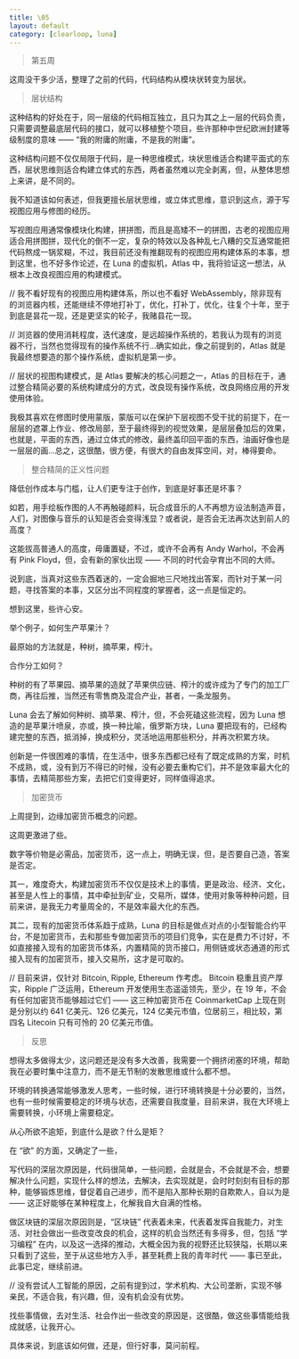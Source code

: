 ```yaml
---
title: \05
layout: default
category: [clearloop, luna]
---
```


> 第五周

这周没干多少活，整理了之前的代码，代码结构从模块状转变为层状。


> 层状结构

这种结构的好处在于，同一层级的代码相互独立，且只为其之上一层的代码负责，只需要调整最底层代码的接口，就可以移植整个项目，些许那种中世纪欧洲封建等级制度的意味 —— “我的附庸的附庸，不是我的附庸”。

这种结构问题不仅仅局限于代码，是一种思维模式，块状思维适合构建平面式的东西，层状思维则适合构建立体式的东西，两者虽然难以完全剥离，但，从整体思想上来讲，是不同的。

我不知道该如何表述，但我更擅长层状思维，或立体式思维，意识到这点，源于写视图应用与修图的经历。

写视图应用通常像模块化构建，拼拼图，而且是高矮不一的拼图，古老的视图应用适合用拼图拼，现代化的倒不一定，复杂的特效以及各种乱七八糟的交互通常能把代码熬成一锅浆糊，不过，我目前还没有推翻现有的视图应用构建体系的本事，想到这里，也不好多作论述，在 Luna 的虚拟机，Atlas 中，我将验证这一想法，从根本上改良视图应用的构建模式。

// 我不看好现有的视图应用构建体系，所以也不看好 WebAssembly，除非现有的浏览器内核，还能继续不停地打补丁，优化，打补丁，优化，往复个十年，至于到底是昙花一现，还是更坚实的轮子，我赌县花一现。

// 浏览器的使用消耗程度，迭代速度，是远超操作系统的，若我认为现有的浏览器不行，当然也觉得现有的操作系统不行…确实如此，像之前提到的，Atlas 就是我最终想要造的那个操作系统，虚拟机是第一步。

// 层状的视图构建模式，是 Atlas 要解决的核心问题之一，Atlas 的目标在于，通过整合精简必要的系统构建成分的方式，改良现有操作系统，改良网络应用的开发使用体验。

我极其喜欢在修图时使用蒙版，蒙版可以在保护下层视图不受干扰的前提下，在一层层的遮罩上作业、修改局部，至于最终得到的视觉效果，是层层叠加后的效果，也就是，平面的东西，通过立体式的修改，最终盖印回平面的东西，油画好像也是一层层的画...总之，这很酷，很方便，有很大的自由发挥空间，对，棒得要命。


> 整合精简的正义性问题

降低创作成本与门槛，让人们更专注于创作，到底是好事还是坏事？

如若，用手绘板作图的人不再触碰颜料，玩合成音乐的人不再想方设法制造声音，人们，对图像与音乐的认知是否会变得浅显？或者说，是否会无法再次达到前人的高度？

这能拔高普通人的高度，毋庸置疑，不过，或许不会再有 Andy Warhol，不会再有 Pink Floyd，但，会有新的家伙出现 —— 不同的时代会孕育出不同的大师。

说到底，当真对这些东西着迷的，一定会掘地三尺地找出答案，而针对于某一问题，寻找答案的本事，又区分出不同程度的掌握者，这一点是恒定的。

想到这里，些许心安。

举个例子，如何生产苹果汁？

最原始的方法就是，种树，摘苹果，榨汁。

合作分工如何？

种树的有了苹果园、摘苹果的造就了苹果供应链、榨汁的或许成为了专门的加工厂商，再往后推，当然还有零售商及混合产业，甚者，一条龙服务。

Luna 会去了解如何种树、摘苹果、榨汁，但，不会死磕这些流程，因为 Luna 想造的是苹果汁喷泉，亦或，换一种比喻，俄罗斯方块，Luna 要把现有的，已经构建完整的东西，抵消掉，换成积分，灵活地运用那些积分，并再次积累方块。

创新是一件很困难的事情，在生活中，很多东西都已经有了既定成熟的方案，时机不成熟，或，没有到万不得已的时候，没有必要去重构它们，并不是效率最大化的事情，去精简那些方案，去把它们变得更好，同样值得追求。


> 加密货币

上周提到，边缘加密货币概念的问题。

这周更激进了些。

数字等价物是必需品，加密货币，这一点上，明确无误，但，是否要自己造，答案是否定。

其一，难度奇大，构建加密货币不仅仅是技术上的事情，更是政治、经济、文化，甚至是人性上的事情，其中牵扯到矿业，交易所，媒体，使用对象等种种问题，目前来讲，是我无力考量周全的，不是效率最大化的东西。

其二，现有的加密货币体系趋于成熟，Luna 的目标是做点对点的小型智能合约平台，不是加密货币，去和那些专做加密货币的项目们竞争，实在是费力不讨好，不如直接接入现有的加密货币体系，内置精简的货币接口，用侧链或状态通道的形式接入现有的加密货币，接入交易所，这才是可取的。

// 目前来讲，仅针对 Bitcoin, Ripple, Ethereum 作考虑。 Bitcoin 稳重且资产厚实，Ripple 广泛运用，Ethereum 开发使用生态遥遥领先，至少，在 19 年，不会有任何加密货币能够超过它们 —— 这三种加密货币在 CoinmarketCap 上现在则是分别以约 641 亿美元、126 亿美元，124 亿美元市值，位居前三，相比较，第四名 Litecoin 只有可怜的 20 亿美元市值。


> 反思

想得太多做得太少，这问题还是没有多大改善，我需要一个拥挤闭塞的环境，帮助我在必要时集中注意力，而不是无节制的发散思维或什么都不想。

环境的转换通常能够激发人思考，一些时候，进行环境转换是十分必要的，当然，也有一些时候需要稳定的环境与状态，还需要自我度量，目前来讲，我在大环境上需要转换，小环境上需要稳定。

从心所欲不逾矩，到底什么是欲？什么是矩？

在 “欲” 的方面，又确定了一些，

写代码的深层次原因是，代码很简单，一些问题，会就是会，不会就是不会，想要解决什么问题，实现什么样的想法，去解决，去实现就是，会时时刻刻有目标的那种，能够锻炼思维，督促着自己进步，而不是陷入那种长期的自欺欺人，自以为是 —— 这正好能够在某种程度上，化解我自大自满的性格。

做区块链的深层次原因则是，“区块链” 代表着未来，代表着发挥自我能力，对生活、对社会做出一些改变改良的机会，这样的机会当然还有多得多，但，包括 “学习编程” 在内，以及这一选择的推动，大概全因为我的视野还比较狭隘，长期以来只看到了这些，至于从这些地方入手，甚至耗费上我的青年时代 —— 事已至此，此事已定，继续前进。

// 没有尝试人工智能的原因，之前有提到过，学术机构、大公司垄断，实现不够亲民，不适合我，有兴趣，但，没有机会没有优势。

找些事情做，去对生活、社会作出一些改变的原因是，这很酷，做这些事情能给我成就感，让我开心。

具体来说，到底该如何做，还是，但行好事，莫问前程。
